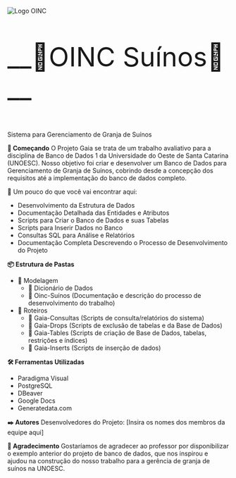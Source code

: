 ![Logo OINC](https://github.com/MiguelSFlach/OINC-SUINOS/assets/165222126/6634f835-4157-4c6f-848e-89cd8590c92f)


                                           


<p style="font-size:60px;">__🐖OINC Suínos🐖__</p>

  Sistema para Gerenciamento de Granja de Suínos

  __🚀 Começando__
O Projeto Gaia se trata de um trabalho avaliativo para a disciplina de Banco de Dados 1 da Universidade do Oeste de Santa Catarina (UNOESC). Nosso objetivo foi criar e desenvolver um Banco de Dados para Gerenciamento de Granja de Suínos, cobrindo desde a concepção dos requisitos até a implementação do banco de dados completo.

🔎 Um pouco do que você vai encontrar aqui:
* Desenvolvimento da Estrutura de Dados
* Documentação Detalhada das Entidades e Atributos
* Scripts para Criar o Banco de Dados e suas Tabelas
* Scripts para Inserir Dados no Banco
* Consultas SQL para Análise e Relatórios
* Documentação Completa Descrevendo o Processo de Desenvolvimento do Projeto


__📦 Estrutura de Pastas__
  * 📁 Modelagem
    * 📄 Dicionário de Dados
    * 📄 Oinc-Suínos (Documentação e descrição do processo de desenvolvimento do trabalho)
  * 📁 Roteiros
    * 📄 Gaia-Consultas (Scripts de consulta/relatórios do sistema)
    * 📄 Gaia-Drops (Scripts de exclusão de tabelas e da Base de Dados)
    * 📄 Gaia-Tables (Scripts de criação de Base de Dados, tabelas, restrições e índices)
    * 📄 Gaia-Inserts (Scripts de inserção de dados)

__🛠️ Ferramentas Utilizadas__
  * Paradigma Visual
  * PostgreSQL
  * DBeaver
  * Google Docs
  * Generatedata.com

  __✒️ Autores__
Desenvolvedores do Projeto: [Insira os nomes dos membros da equipe aqui]

  __🙏 Agradecimento__
Gostaríamos de agradecer ao professor por disponibilizar o exemplo anterior do projeto de banco de dados, que nos inspirou e ajudou na construção do nosso trabalho para a gerência de granja de suínos na UNOESC.
